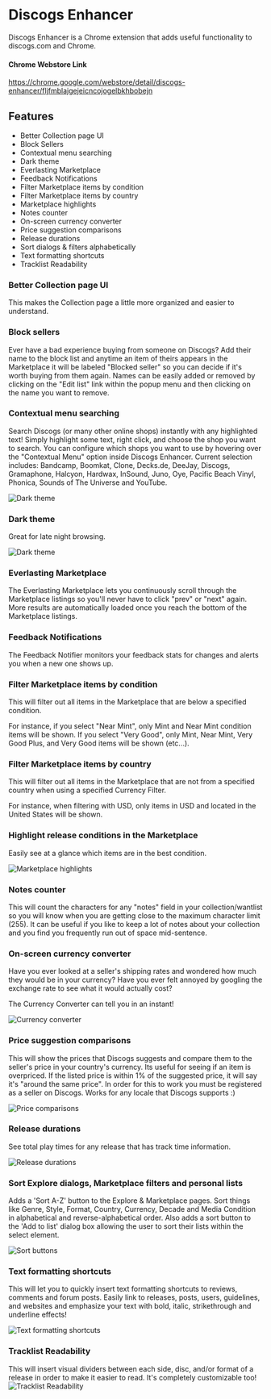 # Discogs Enhancer
Discogs Enhancer is a Chrome extension that adds useful functionality to discogs.com and Chrome.

#### Chrome Webstore Link
<https://chrome.google.com/webstore/detail/discogs-enhancer/fljfmblajgejeicncojogelbkhbobejn>

## Features

* Better Collection page UI
* Block Sellers
* Contextual menu searching
* Dark theme
* Everlasting Marketplace
* Feedback Notifications
* Filter Marketplace items by condition
* Filter Marketplace items by country
* Marketplace highlights
* Notes counter
* On-screen currency converter
* Price suggestion comparisons
* Release durations
* Sort dialogs & filters alphabetically
* Text formatting shortcuts
* Tracklist Readability

### Better Collection page UI
This makes the Collection page a little more organized and easier to understand.

### Block sellers
Ever have a bad experience buying from someone on Discogs? Add their name to the block list and anytime an item of theirs appears in the Marketplace it will be labeled "Blocked seller" so you can decide if it's worth buying from them again. Names can be easily added or removed by clicking on the "Edit list" link within the popup menu and then clicking on the name you want to remove.

### Contextual menu searching
Search Discogs (or many other online shops) instantly with any highlighted text! Simply highlight some text, right click, and choose the shop you want to search. You can configure which shops you want to use by hovering over the "Contextual Menu" option inside Discogs Enhancer. Current selection includes: Bandcamp, Boomkat, Clone, Decks.de, DeeJay, Discogs, Gramaphone, Halcyon, Hardwax, InSound, Juno, Oye, Pacific Beach Vinyl, Phonica, Sounds of The Universe and YouTube.

![Dark theme](http://www.msalcido.com/discogs-enhancer/fancypants/chrome-shots/contextual-menu.png?raw=true "Contextual menu preview")

### Dark theme
Great for late night browsing.

![Dark theme](http://www.msalcido.com/discogs-enhancer/fancypants/chrome-shots/dark-theme.png?raw=true "Dark theme preview")

### Everlasting Marketplace
The Everlasting Marketplace lets you continuously scroll through the Marketplace listings so you'll never have to click "prev" or "next" again.
More results are automatically loaded once you reach the bottom of the Marketplace listings.

### Feedback Notifications
The Feedback Notifier monitors your feedback stats for changes and alerts you when a new one shows up.

### Filter Marketplace items by condition
This will filter out all items in the Marketplace that are below a specified condition.

For instance, if you select "Near Mint", only Mint and Near Mint condition items will be shown. If you select "Very Good", only Mint, Near Mint, Very Good Plus, and Very Good items will be shown (etc...).

### Filter Marketplace items by country
This will filter out all items in the Marketplace that are not from a specified country when using a specified Currency Filter.

For instance, when filtering with USD, only items in USD and located in the United States will be shown.

### Highlight release conditions in the Marketplace
Easily see at a glance which items are in the best condition.

![Marketplace highlights](http://www.msalcido.com/discogs-enhancer/fancypants/chrome-shots/marketplace-highlights.png?raw=true "Marketplace Highlights preview")

### Notes counter
This will count the characters for any "notes" field in your collection/wantlist so you will know when you are getting close to the maximum character limit (255). It can be useful if you like to keep a lot of notes about your collection and you find you frequently run out of space mid-sentence.

### On-screen currency converter
Have you ever looked at a seller's shipping rates and wondered how much they would be in your currency? Have you ever felt annoyed by googling the exchange rate to see what it would actually cost?

The Currency Converter can tell you in an instant!

![Currency converter](http://www.msalcido.com/discogs-enhancer/fancypants/chrome-shots/currency-converter.png?raw=true "Currency converter preview")

### Price suggestion comparisons
This will show the prices that Discogs suggests and compare them to the seller's price in your country's currency. Its useful for seeing if an item is overpriced. If the listed price is within 1% of the suggested price, it will say it's "around the same price". In order for this to work you must be registered as a seller on Discogs. Works for any locale that Discogs supports :)

![Price comparisons](http://www.msalcido.com/discogs-enhancer/fancypants/chrome-shots/price-comparisons.png?raw=true "Price comparisons preview")

### Release durations
See total play times for any release that has track time information.

![Release durations](http://www.msalcido.com/discogs-enhancer/fancypants/chrome-shots/release-durations.png?raw=true "Release duration preview")

### Sort Explore dialogs, Marketplace filters and personal lists
Adds a 'Sort A-Z' button to the Explore & Marketplace pages. Sort things like Genre, Style, Format, Country, Currency, Decade and Media Condition in alphabetical and reverse-alphabetical order. Also adds a sort button to the 'Add to list' dialog box allowing the user to sort their lists within the select element.

![Sort buttons](http://www.msalcido.com/discogs-enhancer/fancypants/chrome-shots/sort-buttons.png?raw=true "Sorting preview")

### Text formatting shortcuts
This will let you to quickly insert text formatting shortcuts to reviews, comments and forum posts. Easily link to releases, posts, users, guidelines, and websites and emphasize your text with bold, italic, strikethrough and underline effects!

![Text formatting shortcuts](http://i.imgur.com/DCAQfeB.gif?raw=true "Text formatting shortcuts")

### Tracklist Readability
This will insert visual dividers between each side, disc, and/or format of a release in order to make it easier to read. It's completely customizable too!
![Tracklist Readability](http://i.imgur.com/PQtRpkO.gif?raw=true "Tracklist Readability")
